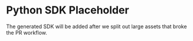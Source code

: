 # Python SDK Placeholder

The generated SDK will be added after we split out large assets that broke the PR workflow.
